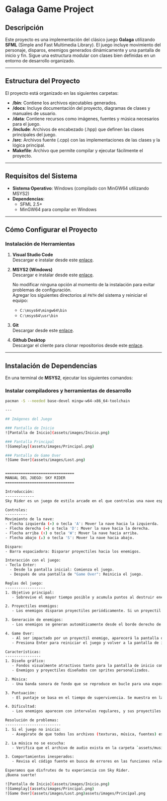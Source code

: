 # Galaga Game Project

## Descripción

Este proyecto es una implementación del clásico juego **Galaga** utilizando **SFML** (Simple and Fast Multimedia Library). El juego incluye movimiento del personaje, disparos, enemigos generados dinámicamente y una pantalla de inicio y fin. Sigue una estructura modular con clases bien definidas en un entorno de desarrollo organizado.

---

## Estructura del Proyecto

El proyecto está organizado en las siguientes carpetas:

- **/bin**: Contiene los archivos ejecutables generados.
- **/docs**: Incluye documentación del proyecto, diagramas de clases y manuales de usuario.
- **/data**: Contiene recursos como imágenes, fuentes y música necesarios para el juego.
- **/include**: Archivos de encabezado (.hpp) que definen las clases principales del juego.
- **/src**: Archivos fuente (.cpp) con las implementaciones de las clases y la lógica principal.
- **Makefile**: Archivo que permite compilar y ejecutar fácilmente el proyecto.

---

## Requisitos del Sistema

- **Sistema Operativo**: Windows (compilado con MinGW64 utilizando MSYS2)
- **Dependencias**:
  - SFML 2.5+
  - MinGW64 para compilar en Windows

---

## Cómo Configurar el Proyecto

### Instalación de Herramientas

1. **Visual Studio Code**  
   Descargar e instalar desde este [enlace](https://code.visualstudio.com/).

2. **MSYS2 (Windows)**  
   Descargar e instalar desde este [enlace](https://github.com/msys2/msys2-installer/releases/download/2023-05-26/msys2-x86_64-20230526.exe).  

   No modificar ninguna opción al momento de la instalación para evitar problemas de configuración.  
   Agregar los siguientes directorios al `PATH` del sistema y reiniciar el equipo:
   - `C:\msys64\mingw64\bin`
   - `C:\msys64\usr\bin`

3. **Git**  
   Descargar desde este [enlace](https://git-scm.com/).

4. **Github Desktop**  
   Descargar el cliente para clonar repositorios desde este [enlace](https://desktop.github.com/).

---

## Instalación de Dependencias

En una terminal de **MSYS2**, ejecutar los siguientes comandos:

### Instalar compiladores y herramientas de desarrollo
```bash
pacman -S --needed base-devel mingw-w64-x86_64-toolchain

---

## Imágenes del Juego

### Pantalla de Inicio
![Pantalla de Inicio](assets/images/Inicio.png)

### Pantalla Principal
![Gameplay](assets/images/Principal.png)

### Pantalla de Game Over
![Game Over](assets/images/Lost.png)


===============================
MANUAL DEL JUEGO: SKY RIDER
===============================

Introducción:
-------------
Sky Rider es un juego de estilo arcade en el que controlas una nave espacial para esquivar enemigos, disparar proyectiles y obtener la mayor puntuación posible. Este manual te guiará en los controles, reglas del juego y características principales.

Controles:
----------
Movimiento de la nave:
- Flecha izquierda (←) o tecla 'A': Mover la nave hacia la izquierda.
- Flecha derecha (→) o tecla 'D': Mover la nave hacia la derecha.
- Flecha arriba (↑) o tecla 'W': Mover la nave hacia arriba.
- Flecha abajo (↓) o tecla 'S': Mover la nave hacia abajo.

Disparo:
- Barra espaciadora: Disparar proyectiles hacia los enemigos.

Interacción con el juego:
- Tecla Enter: 
  - Desde la pantalla inicial: Comienza el juego.
  - Después de una pantalla de "Game Over": Reinicia el juego.

Reglas del juego:
------------------
1. Objetivo principal:
   - Sobrevive el mayor tiempo posible y acumula puntos al destruir enemigos.

2. Proyectiles enemigos:
   - Los enemigos disparan proyectiles periódicamente. Si un proyectil enemigo impacta tu nave, aparecerá la pantalla de "Game Over".

3. Generación de enemigos:
   - Los enemigos se generan automáticamente desde el borde derecho de la pantalla y se mueven hacia la izquierda.

4. Game Over:
   - Al ser impactado por un proyectil enemigo, aparecerá la pantalla de "Game Over".
   - Presiona Enter para reiniciar el juego y volver a la pantalla de inicio.

Características:
----------------
1. Diseño gráfico:
   - Fondos visualmente atractivos tanto para la pantalla de inicio como para el juego principal.
   - Enemigos y proyectiles diseñados con sprites personalizados.

2. Música:
   - Una banda sonora de fondo que se reproduce en bucle para una experiencia inmersiva.

3. Puntuación:
   - El puntaje se basa en el tiempo de supervivencia. Se muestra en la esquina superior izquierda durante el juego.

4. Dificultad:
   - Los enemigos aparecen con intervalos regulares, y sus proyectiles aumentan la dificultad con el tiempo.

Resolución de problemas:
-------------------------
1. Si el juego no inicia:
   - Asegúrate de que todos los archivos (texturas, música, fuentes) estén en las rutas correctas según el código.

2. La música no se escucha:
   - Verifica que el archivo de audio exista en la carpeta `assets/music` con el nombre exacto mencionado en el código.

3. Comportamientos inesperados:
   - Revisa el código fuente en busca de errores en las funciones relacionadas.

Esperamos que disfrutes de tu experiencia con Sky Rider.
¡Buena suerte!

![Pantalla de Inicio](assets/images/Inicio.png)
![Gameplay](assets/images/Principal.png)
![Game Over](assets/images/Lost.png)assets/images/Principal.png